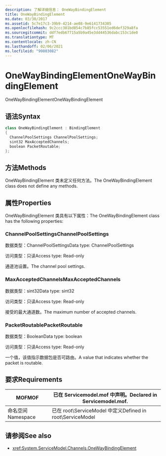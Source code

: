 ```yaml
---
description: 了解详细信息： OneWayBindingElement
title: OneWayBindingElement
ms.date: 03/30/2017
ms.assetid: 5c7e17c3-39b9-4214-ae08-9e6141734305
ms.openlocfilehash: 9c2ccc301bd854c7b85fcc53551ed6def329a8fa
ms.sourcegitcommit: ddf7edb67715a5b9a45e3dd44536dabc153c1de0
ms.translationtype: MT
ms.contentlocale: zh-CN
ms.lasthandoff: 02/06/2021
ms.locfileid: "99803082"
---
```

# <a name="onewaybindingelement"></a><span data-ttu-id="2137d-103">OneWayBindingElement</span><span class="sxs-lookup"><span data-stu-id="2137d-103">OneWayBindingElement</span></span>

<span data-ttu-id="2137d-104">OneWayBindingElement</span><span class="sxs-lookup"><span data-stu-id="2137d-104">OneWayBindingElement</span></span>  
  
## <a name="syntax"></a><span data-ttu-id="2137d-105">语法</span><span class="sxs-lookup"><span data-stu-id="2137d-105">Syntax</span></span>  
  
```csharp
class OneWayBindingElement : BindingElement  
{  
  ChannelPoolSettings ChannelPoolSettings;  
  sint32 MaxAcceptedChannels;  
  boolean PacketRoutable;  
};  
```  
  
## <a name="methods"></a><span data-ttu-id="2137d-106">方法</span><span class="sxs-lookup"><span data-stu-id="2137d-106">Methods</span></span>  

 <span data-ttu-id="2137d-107">OneWayBindingElement 类未定义任何方法。</span><span class="sxs-lookup"><span data-stu-id="2137d-107">The OneWayBindingElement class does not define any methods.</span></span>  
  
## <a name="properties"></a><span data-ttu-id="2137d-108">属性</span><span class="sxs-lookup"><span data-stu-id="2137d-108">Properties</span></span>  

 <span data-ttu-id="2137d-109">OneWayBindingElement 类具有以下属性：</span><span class="sxs-lookup"><span data-stu-id="2137d-109">The OneWayBindingElement class has the following properties:</span></span>  
  
### <a name="channelpoolsettings"></a><span data-ttu-id="2137d-110">ChannelPoolSettings</span><span class="sxs-lookup"><span data-stu-id="2137d-110">ChannelPoolSettings</span></span>  

 <span data-ttu-id="2137d-111">数据类型：ChannelPoolSettings</span><span class="sxs-lookup"><span data-stu-id="2137d-111">Data type: ChannelPoolSettings</span></span>  
  
 <span data-ttu-id="2137d-112">访问类型：只读</span><span class="sxs-lookup"><span data-stu-id="2137d-112">Access type: Read-only</span></span>  
  
 <span data-ttu-id="2137d-113">通道池设置。</span><span class="sxs-lookup"><span data-stu-id="2137d-113">The channel pool settings.</span></span>  
  
### <a name="maxacceptedchannels"></a><span data-ttu-id="2137d-114">MaxAcceptedChannels</span><span class="sxs-lookup"><span data-stu-id="2137d-114">MaxAcceptedChannels</span></span>  

 <span data-ttu-id="2137d-115">数据类型：sint32</span><span class="sxs-lookup"><span data-stu-id="2137d-115">Data type: sint32</span></span>  
  
 <span data-ttu-id="2137d-116">访问类型：只读</span><span class="sxs-lookup"><span data-stu-id="2137d-116">Access type: Read-only</span></span>  
  
 <span data-ttu-id="2137d-117">接受的最大通道数。</span><span class="sxs-lookup"><span data-stu-id="2137d-117">The maximum number of accepted channels.</span></span>  
  
### <a name="packetroutable"></a><span data-ttu-id="2137d-118">PacketRoutable</span><span class="sxs-lookup"><span data-stu-id="2137d-118">PacketRoutable</span></span>  

 <span data-ttu-id="2137d-119">数据类型：Boolean</span><span class="sxs-lookup"><span data-stu-id="2137d-119">Data type: boolean</span></span>  
  
 <span data-ttu-id="2137d-120">访问类型：只读</span><span class="sxs-lookup"><span data-stu-id="2137d-120">Access type: Read-only</span></span>  
  
 <span data-ttu-id="2137d-121">一个值，该值指示数据包是否可路由。</span><span class="sxs-lookup"><span data-stu-id="2137d-121">A value that indicates whether the packet is routable.</span></span>  
  
## <a name="requirements"></a><span data-ttu-id="2137d-122">要求</span><span class="sxs-lookup"><span data-stu-id="2137d-122">Requirements</span></span>  
  
|<span data-ttu-id="2137d-123">MOF</span><span class="sxs-lookup"><span data-stu-id="2137d-123">MOF</span></span>|<span data-ttu-id="2137d-124">已在 Servicemodel.mof 中声明。</span><span class="sxs-lookup"><span data-stu-id="2137d-124">Declared in Servicemodel.mof.</span></span>|  
|---------|-----------------------------------|  
|<span data-ttu-id="2137d-125">命名空间</span><span class="sxs-lookup"><span data-stu-id="2137d-125">Namespace</span></span>|<span data-ttu-id="2137d-126">已在 root\ServiceModel 中定义</span><span class="sxs-lookup"><span data-stu-id="2137d-126">Defined in root\ServiceModel</span></span>|  
  
## <a name="see-also"></a><span data-ttu-id="2137d-127">请参阅</span><span class="sxs-lookup"><span data-stu-id="2137d-127">See also</span></span>

- <xref:System.ServiceModel.Channels.OneWayBindingElement>
